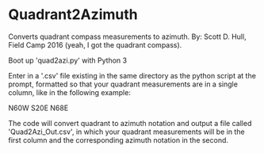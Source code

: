 # Quadrant2Azimuth
Converts quadrant compass measurements to azimuth.
By: Scott D. Hull, Field Camp 2016 (yeah, I got the quadrant compass).

Boot up 'quad2azi.py' with Python 3

Enter in a '.csv' file existing in the same directory as the python script at the prompt, formatted so that your quadrant measurements are in a single column, like in the following example:

N60W
S20E
N68E

The code will convert quadrant to azimuth notation and output a file called 'Quad2Azi_Out.csv', in which your quadrant measurements will be in the first column and the corresponding azimuth notation in the second.
